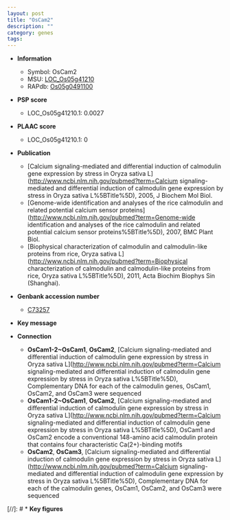 ```yaml
---
layout: post
title: "OsCam2"
description: ""
category: genes
tags: 
---
```


* **Information**  
    + Symbol: OsCam2  
    + MSU: [LOC_Os05g41210](http://rice.plantbiology.msu.edu/cgi-bin/ORF_infopage.cgi?orf=LOC_Os05g41210)  
    + RAPdb: [Os05g0491100](http://rapdb.dna.affrc.go.jp/viewer/gbrowse_details/irgsp1?name=Os05g0491100)  

* **PSP score**  
    + LOC_Os05g41210.1: 0.0027 

* **PLAAC score**  
    + LOC_Os05g41210.1: 0 

* **Publication**  
    + [Calcium signaling-mediated and differential induction of calmodulin gene expression by stress in Oryza sativa L](http://www.ncbi.nlm.nih.gov/pubmed?term=Calcium signaling-mediated and differential induction of calmodulin gene expression by stress in Oryza sativa L%5BTitle%5D), 2005, J Biochem Mol Biol.
    + [Genome-wide identification and analyses of the rice calmodulin and related potential calcium sensor proteins](http://www.ncbi.nlm.nih.gov/pubmed?term=Genome-wide identification and analyses of the rice calmodulin and related potential calcium sensor proteins%5BTitle%5D), 2007, BMC Plant Biol.
    + [Biophysical characterization of calmodulin and calmodulin-like proteins from rice, Oryza sativa L](http://www.ncbi.nlm.nih.gov/pubmed?term=Biophysical characterization of calmodulin and calmodulin-like proteins from rice, Oryza sativa L%5BTitle%5D), 2011, Acta Biochim Biophys Sin (Shanghai).

* **Genbank accession number**  
    + [C73257](http://www.ncbi.nlm.nih.gov/nuccore/C73257)

* **Key message**  

* **Connection**  
    + __OsCam1-2~OsCam1__, __OsCam2__, [Calcium signaling-mediated and differential induction of calmodulin gene expression by stress in Oryza sativa L](http://www.ncbi.nlm.nih.gov/pubmed?term=Calcium signaling-mediated and differential induction of calmodulin gene expression by stress in Oryza sativa L%5BTitle%5D), Complementary DNA for each of the calmodulin genes, OsCam1, OsCam2, and OsCam3 were sequenced
    + __OsCam1-2~OsCam1__, __OsCam2__, [Calcium signaling-mediated and differential induction of calmodulin gene expression by stress in Oryza sativa L](http://www.ncbi.nlm.nih.gov/pubmed?term=Calcium signaling-mediated and differential induction of calmodulin gene expression by stress in Oryza sativa L%5BTitle%5D), OsCam1 and OsCam2 encode a conventional 148-amino acid calmodulin protein that contains four characteristic Ca(2+)-binding motifs
    + __OsCam2__, __OsCam3__, [Calcium signaling-mediated and differential induction of calmodulin gene expression by stress in Oryza sativa L](http://www.ncbi.nlm.nih.gov/pubmed?term=Calcium signaling-mediated and differential induction of calmodulin gene expression by stress in Oryza sativa L%5BTitle%5D), Complementary DNA for each of the calmodulin genes, OsCam1, OsCam2, and OsCam3 were sequenced

[//]: # * **Key figures**  


